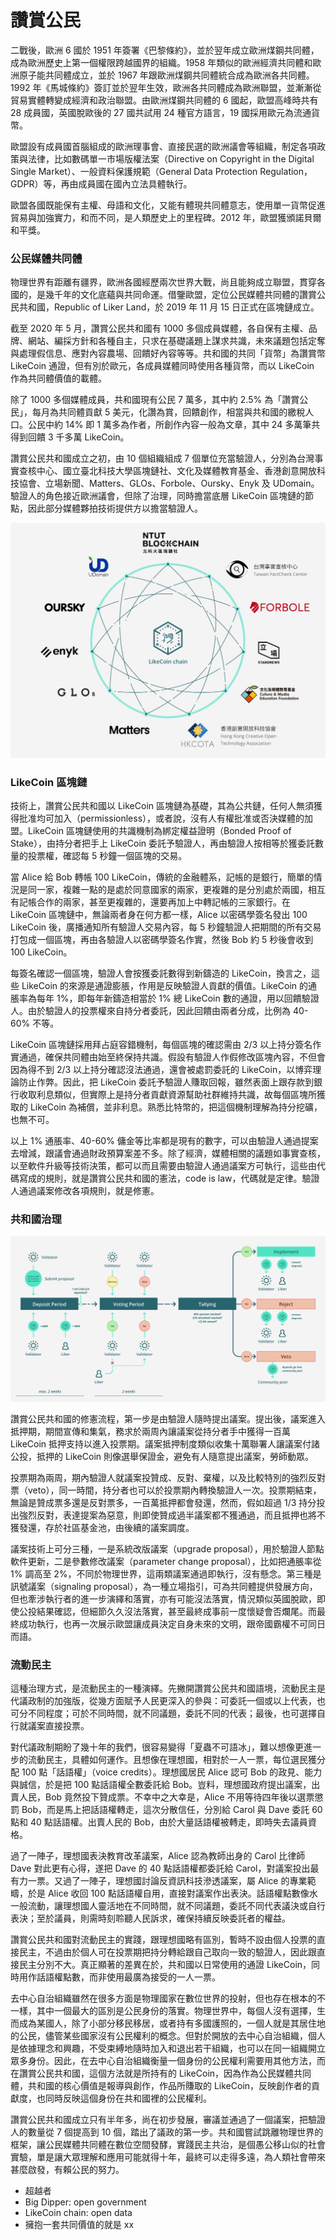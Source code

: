 # 讚賞公民

二戰後，歐洲 6 國於 1951 年簽署《巴黎條約》，並於翌年成立歐洲煤鋼共同體，成為歐洲歷史上第一個權限跨越國界的組織。1958 年類似的歐洲經濟共同體和歐洲原子能共同體成立，並於 1967 年跟歐洲煤鋼共同體統合成為歐洲各共同體。1992 年《馬城條約》簽訂並於翌年生效，歐洲各共同體成為歐洲聯盟，並漸漸從貿易實體轉變成經濟和政治聯盟。由歐洲煤鋼共同體的 6 國起，歐盟高峰時共有 28 成員國，英國脫歐後的 27 國共試用 24 種官方語言，19 國採用歐元為流通貨幣。

歐盟設有成員國首腦組成的歐洲理事會、直接民選的歐洲議會等組織，制定各項政策與法律，比如數碼單一市場版權法案（Directive on Copyright in the Digital Single Market）、一般資料保護規範（General Data Protection Regulation，GDPR）等，再由成員國在國內立法具體執行。

歐盟各國既能保有主權、母語和文化，又能有體現共同體意志，使用單一貨幣促進貿易與加強實力，和而不同，是人類歷史上的里程碑。2012 年，歐盟獲頒諾貝爾和平獎。

### 公民媒體共同體

物理世界有距離有疆界，歐洲各國經歷兩次世界大戰，尚且能夠成立聯盟，貫穿各國的，是幾千年的文化底蘊與共同命運。借鑒歐盟，定位公民媒體共同體的讚賞公民共和國，Republic of Liker Land，於 2019 年 11 月 15 日正式在區塊鏈成立。

截至 2020 年 5 月，讚賞公民共和國有 1000 多個成員媒體，各自保有主權、品牌、網站、編採方針和各種自主，只求在基礎議題上謀求共識，未來議題包括定奪與處理假信息、應對內容農場、回饋好內容等等。共和國的共同「貨幣」為讚賞幣 LikeCoin 通證，但有別於歐元，各成員媒體同時使用各種貨幣，而以 LikeCoin 作為共同體價值的載體。

除了 1000 多個媒體成員，共和國現有公民 7 萬多，其中約 2.5% 為「讚賞公民」，每月為共同體貢獻 5 美元，化讚為賞，回饋創作，相當與共和國的繳稅人口。公民中約 14% 即 1 萬多為作者，所創作內容一般為文章，其中 24 多萬筆共得到回饋 3 千多萬 LikeCoin。

讚賞公民共和國成立之初，由 10 個組織組成 7 個單位充當驗證人，分別為台灣事實查核中心、國立臺北科技大學區塊鏈社、文化及媒體教育基金、香港創意開放科技協會、立場新聞、Matters、GLOs、Forbole、Oursky、Enyk 及 UDomain。驗證人的角色接近歐洲議會，但除了治理，同時擔當底層 LikeCoin 區塊鏈的節點，因此部分媒體夥拍技術提供方以擔當驗證人。

![](../.gitbook/assets/likecoin_ad70_validators-01.png)

### LikeCoin 區塊鏈

技術上，讚賞公民共和國以 LikeCoin 區塊鏈為基礎，其為公共鏈，任何人無須獲得批准均可加入（permissionless），或者說，沒有人有權批准或否決媒體的加盟。LikeCoin 區塊鏈使用的共識機制為綁定權益證明（Bonded Proof of Stake），由持分者把手上 LikeCoin 委託予驗證人，再由驗證人按相等於獲委託數量的投票權，確認每 5 秒鐘一個區塊的交易。

當 Alice 給 Bob 轉帳 100 LikeCoin，傳統的金融體系，記帳的是銀行，簡單的情況是同一家，複雜一點的是處於同意國家的兩家，更複雜的是分別處於兩國，相互有記帳合作的兩家，甚至更複雜的，還要再加上中轉記帳的三家銀行。在 LikeCoin 區塊鏈中，無論兩者身在何方都一樣，Alice 以密碼學簽名發出 100 LikeCoin 後，廣播通知所有驗證人交易內容，每 5 秒鐘驗證人把期間的所有交易打包成一個區塊，再由各驗證人以密碼學簽名作實，然後 Bob 約 5 秒後會收到 100 LikeCoin。

每簽名確認一個區塊，驗證人會按獲委託數得到新鑄造的 LikeCoin，換言之，這些 LikeCoin 的來源是通證膨脹，作用是反映驗證人貢獻的價值。LikeCoin 的通脹率為每年 1%，即每年新鑄造相當於 1% 總 LikeCoin 數的通證，用以回饋驗證人。由於驗證人的投票權來自持分者委託，因此回饋由兩者分成，比例為 40-60% 不等。

LikeCoin 區塊鏈採用拜占庭容錯機制，每個區塊的確認需由 2/3 以上持分簽名作實通過，確保共同體由始至終保持共識。假設有驗證人作假修改區塊內容，不但會因為得不到 2/3 以上持分確認沒法通過，還會被處罰委託的 LikeCoin，以博弈理論防止作弊。因此，把 LikeCoin 委託予驗證人賺取回報，雖然表面上跟存款到銀行收取利息類似，但實際上是持分者貢獻資源幫助社群維持共識，故每個區塊所獲取的 LikeCoin 為補償，並非利息。熟悉比特幣的，把這個機制理解為持分挖礦，也無不可。

以上 1% 通脹率、40-60% 傭金等比率都是現有的數字，可以由驗證人通過提案去增減，跟議會通過財政預算案差不多。除了經濟，媒體相關的議題如事實查核，以至軟件升級等技術決策，都可以而且需要由驗證人通過議案方可執行，這些由代碼寫成的規則，就是讚賞公民共和國的憲法，code is law，代碼就是定律。驗證人通過議案修改各項規則，就是修憲。

### 共和國治理

![](../.gitbook/assets/1_xh5jt3yczaqp5djriwxfqg.png)

讚賞公民共和國的修憲流程，第一步是由驗證人隨時提出議案。提出後，議案進入抵押期，期間宣傳和集氣，務求於兩周內讓議案從持分者手中獲得一百萬 LikeCoin 抵押支持以進入投票期。議案抵押制度類似收集十萬聯署人讓議案付諸公投，抵押的 LikeCoin 則像選舉保證金，避免有人隨意提出議案，勞師動眾。

投票期為兩周，期內驗證人就議案投贊成、反對、棄權，以及比較特別的強烈反對票（veto），同一時間，持分者也可以於投票期內轉換驗證人一次。投票期結束，無論是贊成票多還是反對票多，一百萬抵押都會發還，然而，假如超過 1/3 持分投出強烈反對，表達提案為惡意，則即使贊成過半議案都不獲通過，而且抵押也將不獲發還，存於社區基金池，由後續的議案調度。

議案技術上可分三種，一是系統改版議案（upgrade proposal），用於驗證人節點軟件更新，二是參數修改議案（parameter change proposal），比如把通脹率從 1% 調高至 2%，不同於物理世界，這兩類議案通過即執行，沒有懸念。第三種是訊號議案（signaling proposal），為一種立場指引，可為共同體提供發展方向，但也牽涉執行者的進一步演繹和落實，亦有可能沒法落實，情況類似英國脫歐，即使公投結果確認，但細節久久沒法落實，甚至最終成事前一度懷疑會否爛尾。而最終成功執行，也再一次展示歐盟讓成員決定自身未來的文明，跟帝國霸權不可同日而語。

### 流動民主

這種治理方式，是流動民主的一種演繹。先撇開讚賞公民共和國語境，流動民主是代議政制的加強版，從幾方面賦予人民更深入的參與：可委託一個或以上代表，也可分不同程度；可於不同時間，就不同議題，委託不同的代表；最後，也可選擇自行就議案直接投票。

對代議政制期盼了幾十年的我們，很容易變得「夏蟲不可語冰」，難以想像更進一步的流動民主，具體如何運作。且想像在理想國，相對於一人一票，每位選民獲分配 100 點「話語權」（voice credits）。理想國居民 Alice 認可 Bob 的政見、能力與誠信，於是把 100 點話語權全數委託給 Bob。豈料，理想國政府提出議案，出賣人民，Bob 竟然投下贊成票。不幸中之大幸是，Alice 不用等待四年後以選票懲罰 Bob，而是馬上把話語權轉走，這次分散信任，分別給 Carol 與 Dave 委託 60 點和 40 點話語權。出賣人民的 Bob，由於大量話語權被轉走，即時失去議員資格。

過了一陣子，理想國表決教育改革議案，Alice 認為教師出身的 Carol 比律師 Dave 對此更有心得，遂把 Dave 的 40 點話語權都委託給 Carol，對議案投出最有力一票。又過了一陣子，理想國討論反資訊科技滲透議案，屬 Alice 的專業範疇，於是 Alice 收回 100 點話語權自用，直接對議案作出表決。話語權點數像水一般流動，讓理想國人靈活地在不同時間，就不同議題，委託不同代表議決或自行表決；至於議員，則需時刻聆聽人民訴求，確保持續反映委託者的權益。

讚賞公民共和國對流動民主的實踐，跟理想國略有區別，暫時不設由個人投票的直接民主，不過由於個人可在投票期把持分轉給跟自己取向一致的驗證人，因此跟直接民主分別不大。真正顯著的差異在於，共和國以日常使用的通證 LikeCoin，同時用作話語權點數，而非使用最廣為接受的一人一票。

去中心自治組織雖然在很多方面是物理國家在數位世界的投射，但也存在根本的不一樣，其中一個最大的區別是公民身份的落實。物理世界中，每個人沒有選擇，生而成為某國人，除了小部分移民移居，或者持有多國護照的，一個人就是其居住地的公民，儘管某些國家沒有公民權利的概念。但對於開放的去中心自治組織，個人是依據理念和興趣，不受束縛地隨時加入和退出若干組織，也可以在同一組織開立眾多身份。因此，在去中心自治組織衡量一個身份的公民權利需要用其他方法，而在讚賞公民共和國，這個方法就是所持有的 LikeCoin，因為作為公民媒體共同體，共和國的核心價值是報導與創作，作品所賺取的 LikeCoin，反映創作者的貢獻度，也同時反映這個身份在共和國裡的公民權利。

讚賞公民共和國成立只有半年多，尚在初步發展，審議並通過了一個議案，把驗證人的數量從 7 個提高到 10 個，踏出了議政的第一步。共和國嘗試跳離物理世界的框架，讓公民媒體共同體在數位空間發酵，實踐民主共治，是個愚公移山似的社會實驗，單是讓大眾理解和應用可能就得十年，最終可以走得多遠，為人類社會帶來甚麼啟發，有賴公民的努力。

* 超越者
* Big Dipper: open government
* LikeCoin chain: open data
* 擁抱一套共同價值的就是 xx 



